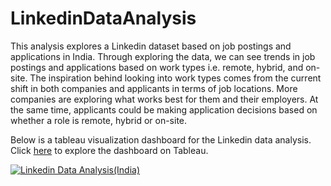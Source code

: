 # LinkedinDataAnalysis
This analysis explores a Linkedin dataset based on job postings and applications in India. Through exploring the data, we can see trends in job postings and applications based on work types i.e. remote, hybrid, and on-site.
The inspiration behind looking into work types comes from the current shift in both companies and applicants in terms of job locations. More companies are exploring what works best for them and their employers. At the same time,
applicants could be making application decisions based on whether a role is remote, hybrid or on-site. 

Below is a tableau visualization dashboard for the Linkedin data analysis. Click [here](url) to explore the dashboard on Tableau.

<div class='tableauPlaceholder' id='viz1697554573892' style='position: relative'><noscript><a href='#'><img alt='Linkedin Data Analysis(India) ' src='https:&#47;&#47;public.tableau.com&#47;static&#47;images&#47;Li&#47;LinkedinDataAnalysisIndia&#47;Dashboard1&#47;1_rss.png' style='border: none' /></a></noscript><object class='tableauViz'  style='display:none;'><param name='host_url' value='https%3A%2F%2Fpublic.tableau.com%2F' /> <param name='embed_code_version' value='3' /> <param name='site_root' value='' /><param name='name' value='LinkedinDataAnalysisIndia&#47;Dashboard1' /><param name='tabs' value='no' /><param name='toolbar' value='yes' /><param name='static_image' value='https:&#47;&#47;public.tableau.com&#47;static&#47;images&#47;Li&#47;LinkedinDataAnalysisIndia&#47;Dashboard1&#47;1.png' /> <param name='animate_transition' value='yes' /><param name='display_static_image' value='yes' /><param name='display_spinner' value='yes' /><param name='display_overlay' value='yes' /><param name='display_count' value='yes' /><param name='language' value='en-US' /><param name='filter' value='publish=yes' /></object></div>                <script type='text/javascript'>                    var divElement = document.getElementById('viz1697554573892');                    var vizElement = divElement.getElementsByTagName('object')[0];                    if ( divElement.offsetWidth > 800 ) { vizElement.style.width='1000px';vizElement.style.height='827px';} else if ( divElement.offsetWidth > 500 ) { vizElement.style.width='1000px';vizElement.style.height='827px';} else { vizElement.style.width='100%';vizElement.style.height='1627px';}                     var scriptElement = document.createElement('script');                    scriptElement.src = 'https://public.tableau.com/javascripts/api/viz_v1.js';                    vizElement.parentNode.insertBefore(scriptElement, vizElement);                </script>
